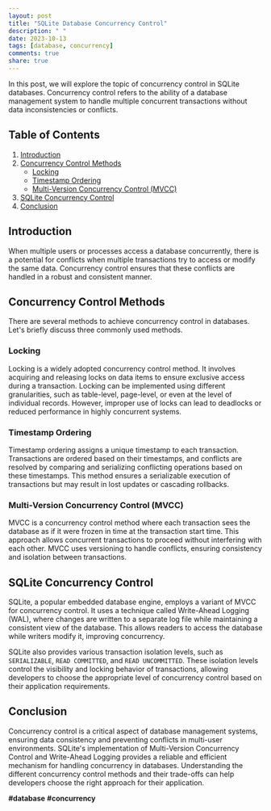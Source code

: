 ```yaml
---
layout: post
title: "SQLite Database Concurrency Control"
description: " "
date: 2023-10-13
tags: [database, concurrency]
comments: true
share: true
---
```


In this post, we will explore the topic of concurrency control in SQLite databases. Concurrency control refers to the ability of a database management system to handle multiple concurrent transactions without data inconsistencies or conflicts.

## Table of Contents
1. [Introduction](#introduction)
2. [Concurrency Control Methods](#methods)
   - [Locking](#locking)
   - [Timestamp Ordering](#timestamp-ordering)
   - [Multi-Version Concurrency Control (MVCC)](#mvcc)
3. [SQLite Concurrency Control](#sqlite-concurrency-control)
4. [Conclusion](#conclusion)

## Introduction <a name="introduction"></a>

When multiple users or processes access a database concurrently, there is a potential for conflicts when multiple transactions try to access or modify the same data. Concurrency control ensures that these conflicts are handled in a robust and consistent manner.

## Concurrency Control Methods <a name="methods"></a>

There are several methods to achieve concurrency control in databases. Let's briefly discuss three commonly used methods.

### Locking <a name="locking"></a>

Locking is a widely adopted concurrency control method. It involves acquiring and releasing locks on data items to ensure exclusive access during a transaction. Locking can be implemented using different granularities, such as table-level, page-level, or even at the level of individual records. However, improper use of locks can lead to deadlocks or reduced performance in highly concurrent systems.

### Timestamp Ordering <a name="timestamp-ordering"></a>

Timestamp ordering assigns a unique timestamp to each transaction. Transactions are ordered based on their timestamps, and conflicts are resolved by comparing and serializing conflicting operations based on these timestamps. This method ensures a serializable execution of transactions but may result in lost updates or cascading rollbacks.

### Multi-Version Concurrency Control (MVCC) <a name="mvcc"></a>

MVCC is a concurrency control method where each transaction sees the database as if it were frozen in time at the transaction start time. This approach allows concurrent transactions to proceed without interfering with each other. MVCC uses versioning to handle conflicts, ensuring consistency and isolation between transactions.

## SQLite Concurrency Control <a name="sqlite-concurrency-control"></a>

SQLite, a popular embedded database engine, employs a variant of MVCC for concurrency control. It uses a technique called Write-Ahead Logging (WAL), where changes are written to a separate log file while maintaining a consistent view of the database. This allows readers to access the database while writers modify it, improving concurrency.

SQLite also provides various transaction isolation levels, such as `SERIALIZABLE`, `READ COMMITTED`, and `READ UNCOMMITTED`. These isolation levels control the visibility and locking behavior of transactions, allowing developers to choose the appropriate level of concurrency control based on their application requirements.

## Conclusion <a name="conclusion"></a>

Concurrency control is a critical aspect of database management systems, ensuring data consistency and preventing conflicts in multi-user environments. SQLite's implementation of Multi-Version Concurrency Control and Write-Ahead Logging provides a reliable and efficient mechanism for handling concurrency in databases. Understanding the different concurrency control methods and their trade-offs can help developers choose the right approach for their application.

**#database** **#concurrency**